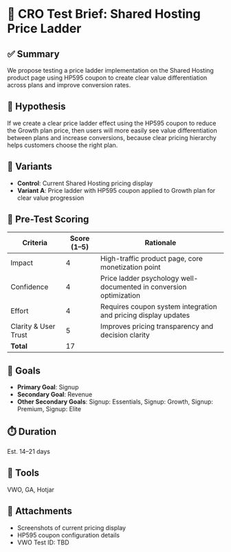 # 📘 CRO Test Brief: Shared Hosting Price Ladder

## ✅ Summary
We propose testing a price ladder implementation on the Shared Hosting product page using HP595 coupon to create clear value differentiation across plans and improve conversion rates.

## 🎯 Hypothesis
If we create a clear price ladder effect using the HP595 coupon to reduce the Growth plan price, then users will more easily see value differentiation between plans and increase conversions, because clear pricing hierarchy helps customers choose the right plan.

## 🧪 Variants
- **Control**: Current Shared Hosting pricing display
- **Variant A**: Price ladder with HP595 coupon applied to Growth plan for clear value progression

## 🧠 Pre-Test Scoring

| Criteria               | Score (1–5) | Rationale |
|------------------------|-------------|-----------|
| Impact                 | 4           | High-traffic product page, core monetization point |
| Confidence             | 4           | Price ladder psychology well-documented in conversion optimization |
| Effort                 | 4           | Requires coupon system integration and pricing display updates |
| Clarity & User Trust   | 5           | Improves pricing transparency and decision clarity |
| **Total**              | 17          |           |

## 🎯 Goals
- **Primary Goal**: Signup
- **Secondary Goal**: Revenue
- **Other Secondary Goals**: Signup: Essentials, Signup: Growth, Signup: Premium, Signup: Elite

## ⏱️ Duration
Est. 14–21 days

## 🧰 Tools
VWO, GA, Hotjar

## 📎 Attachments
- Screenshots of current pricing display
- HP595 coupon configuration details
- VWO Test ID: TBD